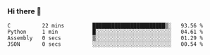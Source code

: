 ### Hi there 👋
<!--START_SECTION:waka-->

```text
C          22 mins         ███████████████████████▒░   93.56 %
Python     1 min           █░░░░░░░░░░░░░░░░░░░░░░░░   04.61 %
Assembly   0 secs          ▒░░░░░░░░░░░░░░░░░░░░░░░░   01.29 %
JSON       0 secs          ░░░░░░░░░░░░░░░░░░░░░░░░░   00.54 %
```

<!--END_SECTION:waka-->

<!--
**jerome-cmd/jerome-cmd** is a ✨ _special_ ✨ repository because its `README.md` (this file) appears on your GitHub profile.

Here are some ideas to get you started:

- 🔭 I’m currently working on ...
- 🌱 I’m currently learning ...
- 👯 I’m looking to collaborate on ...
- 🤔 I’m looking for help with ...
- 💬 Ask me about ...
- 📫 How to reach me: ...
- 😄 Pronouns: ...
- ⚡ Fun fact: ...
-->
